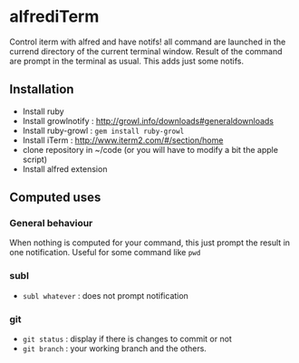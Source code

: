 # alfrediTerm

Control iterm with alfred and have notifs! all command are launched in the currend directory 
of the current terminal window. Result of the command are prompt in the terminal as usual. This
adds just some notifs.


## Installation
* Install ruby
* Install growlnotify : http://growl.info/downloads#generaldownloads
* Install ruby-growl : `gem install ruby-growl`
* Install iTerm : http://www.iterm2.com/#/section/home
* clone repository in ~/code (or you will have to modify a bit the apple script)
* Install alfred extension

## Computed uses
### General behaviour
When nothing is computed for your command, this just prompt the result in one notification. Useful for some command like `pwd`

### subl 
* `subl whatever` : does not prompt notification

### git 
* `git status` : display if there is changes to commit or not
* `git branch` : your working branch and the others.
